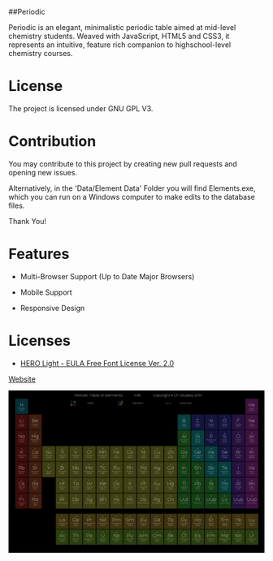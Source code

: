 ##Periodic

Periodic is an elegant, minimalistic periodic table aimed at mid-level chemistry students. Weaved with JavaScript, HTML5 and CSS3, it represents an intuitive, feature rich companion to highschool-level chemistry courses.


# License


The project is licensed under GNU GPL V3. 


# Contribution


You may contribute to this project by creating new pull requests and opening new issues. 


Alternatively, in the 'Data/Element Data' Folder you will find Elements.exe, which you can run on a Windows computer to make edits to the database files. 


Thank You!


# Features


- Multi-Browser Support (Up to Date Major Browsers)

- Mobile Support

- Responsive Design


# Licenses


- [HERO Light - EULA Free Font License Ver. 2.0](https://github.com/CFWS/Periodic/blob/gh-pages/assets/EULA%20Free%20Font%20License%20Ver.%202.0.pdf)


[Website](http://cfws.github.io/Periodic/)

![Periodic](img/TableHero.png)